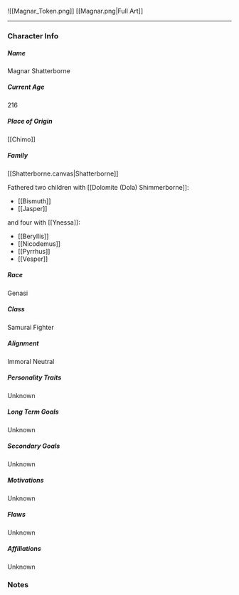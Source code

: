 ![[Magnar_Token.png]]
[[Magnar.png|Full Art]]

---
### Character Info

##### Name 
Magnar Shatterborne

##### Current Age
216

##### Place of Origin
[[Chimo]]

##### Family
[[Shatterborne.canvas|Shatterborne]]

Fathered two children with [[Dolomite (Dola) Shimmerborne]]:
- [[Bismuth]]
- [[Jasper]]

and four with [[Ynessa]]:
- [[Beryllis]]
- [[Nicodemus]]
- [[Pyrrhus]]
- [[Vesper]]

##### Race
Genasi

##### Class
Samurai Fighter

##### Alignment
Immoral Neutral

##### Personality Traits
Unknown

##### Long Term Goals
Unknown


##### Secondary Goals
Unknown


##### Motivations
Unknown


##### Flaws
Unknown


##### Affiliations
Unknown

### Notes
